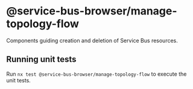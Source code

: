 # @service-bus-browser/manage-topology-flow

Components guiding creation and deletion of Service Bus resources.

## Running unit tests

Run `nx test @service-bus-browser/manage-topology-flow` to execute the unit tests.
